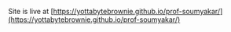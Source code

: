 Site is live at [https://yottabytebrownie.github.io/prof-soumyakar/](https://yottabytebrownie.github.io/prof-soumyakar/)

